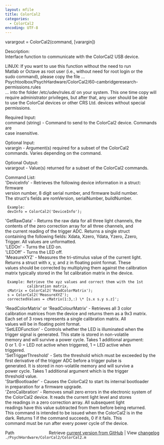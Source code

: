 ```yaml
---
layout: mfile
title: ColorCal2
categories:
  - ColorCal2
encoding: UTF-8
---
```


varargout = ColorCal2(command, [varargin])  

Description:  
Interface function to communicate with the ColorCal2 USB device.  

LINUX: If you want to use this function without the need to run  
Matlab or Octave as root user (i.e., without need for root login or the  
sudo command), please copy the file ...  
Psychtoolbox/PsychHardware/ColorCal2/60-cambridgeresearch-permissions.rules  
... into the folder /etc/udev/rules.d/ on your system. This one time copy will  
require administrator privileges, but after that, any user should be able  
to use the ColorCal devices or other CRS Ltd. devices without special permissions.  


Required Input:  
command (string) - Command to send to the ColorCal2 device.  Commands are  
                   case insensitive.  

Optional Input:  
varargin - Argument(s) required for a subset of the ColorCal2  
           commands.  Varies depending on the command.  

Optional Output:  
varargout - Value(s) returned for a subset of the ColorCal2 commands.  

Command List:  
'DeviceInfo' - Retrieves the following device information in a struct: firmware  
     version number, 8 digit serial number, and firmware build number.  
     The struct's fields are romVersion, serialNumber, buildNumber.  

     Example:  
     devInfo = ColorCal2('DeviceInfo');  
'GetRawData' - Returns the raw data for all three light channels, the  
     contents of the zero correction array for all three channels, and  
     the current reading of the trigger ADC.  Returns a single struct  
     containing the following fields: Xdata, Xzero, Ydata, Yzero, Zzero,  
     Trigger.  All values are unformatted.  
'LEDOn' - Turns the LED on.  
'LEDOff' - Turns the LED off.  
'MeasureXYZ' - Measures the tri-stimulus value of the current light.  
     Returns a struct with x, y, and z in floating point format.  These  
     values should be corrected by multiplying them against the calibration  
     matrix typically stored in the 1st calibration matrix in the device.  

     Example: Retrieve the xyz values and correct them with the 1st  
              calibration matrix.  
     cMatrix = ColorCal2('ReadColorMatrix');  
     s = ColorCal2('MeasureXYZ');  
     correctedValues = cMatrix(1:3,:) \* [s.x s.y s.z]';  
'ReadColorMatrix' or 'ReadColourMatrix' - Retrieves all 3 color  
     calibration matrices from the device and returns them as a 9x3 matrix.  
     Each set of 3 rows represents a single calibration matrix.  All  
     values will be in floating point format.  
'SetLEDFunction' - Controls whether the LED is illuminated when the  
     trigger signal is generated.  This state is stored in non-volatile  
     memory and will survive a power cycle.  Takes 1 additional argument:  
     0 or 1.  0 = LED not active when triggered, 1 = LED active when  
     triggered.  
'SetTriggerThreshold' - Sets the threshold which must be exceeded by the  
     first derivative of the trigger ADC before a trigger pulse is  
     generated.  It is stored in non-volatile memory and will survive a  
     power cycle.  Takes 1 additional argument which is the trigger  
     threshold value.  
'StartBootloader' - Causes the ColorCal2 to start its internal bootloader  
     in preparation for a firmware upgrade.  
'ZeroCalibration' - Removes small zero errors in the electronic system of  
     the ColorCal2 device.  It reads the current light level and stores  
     the readings in a zero correction array.  All subsequent light  
     readings have this value subtracted from them before being returned.  
     This command is intended to be issued when the ColorCal2 is in the  
     dark.  Returns 1 if the command succeeds, 0 if it fails.  This  
     command must be run after every power cycle of the device.  


<div class="code_header" style="text-align:right;">
  <span style="float:left;">Path&nbsp;&nbsp;</span> <span class="counter">Retrieve <a href=
  "https://raw.github.com/Psychtoolbox-3/Psychtoolbox-3/beta/./PsychHardware/ColorCal2/ColorCal2.m">current version from GitHub</a> | View <a href=
  "https://github.com/Psychtoolbox-3/Psychtoolbox-3/commits/beta/./PsychHardware/ColorCal2/ColorCal2.m">changelog</a></span>
</div>
<div class="code">
  <code>./PsychHardware/ColorCal2/ColorCal2.m</code>
</div>

